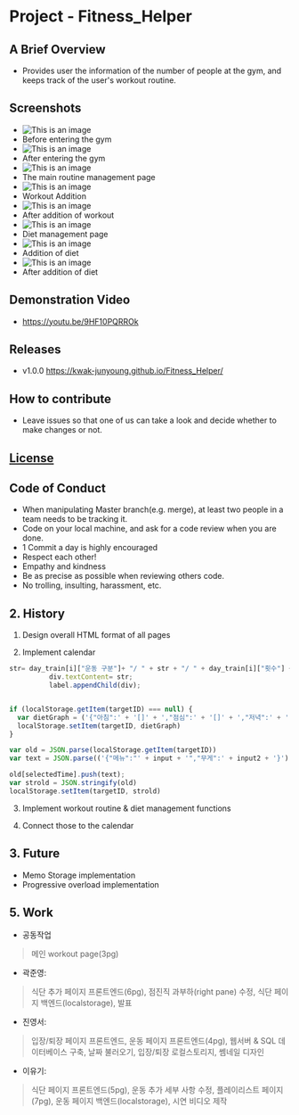 # Project - Fitness_Helper

## A Brief Overview

- Provides user the information of the number of people at the gym, and keeps track of the user's workout routine.

## Screenshots

- ![This is an image](https://user-images.githubusercontent.com/80460155/143388915-37e63092-99bd-4586-b12c-eccc51c9dc84.png)
- Before entering the gym
- ![This is an image](https://user-images.githubusercontent.com/80460155/143389743-db91586c-278b-45e9-89ac-6e7686abb787.png)
- After entering the gym
- ![This is an image](https://user-images.githubusercontent.com/80460155/143388938-68ca382e-a025-458e-afe9-06b8725d3c30.png)
- The main routine management page
- ![This is an image](https://user-images.githubusercontent.com/80460155/143389128-64eb248c-4a6c-4f90-9ac0-ed5e9b526df1.png)
- Workout Addition
- ![This is an image](https://user-images.githubusercontent.com/80460155/143388939-304c725e-48a3-46b6-bdf4-ce8bd89a07ca.png)
- After addition of workout
- ![This is an image](https://user-images.githubusercontent.com/80460155/143388924-1de3af50-bc2b-48c2-8c17-099ea423186c.png)
- Diet management page
- ![This is an image](https://user-images.githubusercontent.com/80460155/143388919-df8321b9-f86d-4c86-b130-685e774bb198.png)
- Addition of diet
- ![This is an image](https://user-images.githubusercontent.com/80460155/143388931-cbcd1d60-d4fa-4811-8540-af1a4fb448ad.png)
- After addition of diet


## Demonstration Video
- https://youtu.be/9HF10PQRROk

## Releases

- v1.0.0 https://kwak-junyoung.github.io/Fitness_Helper/

## How to contribute

- Leave issues so that one of us can take a look and decide whether to make changes or not.

## [License](https://choosealicense.com/licenses/mit/#)

## Code of Conduct

- When manipulating Master branch(e.g. merge), at least two people in a team needs to be tracking it.
- Code on your local machine, and ask for a code review when you are done.
- 1 Commit a day is highly encouraged
- Respect each other!
- Empathy and kindness
- Be as precise as possible when reviewing others code.
- No trolling, insulting, harassment, etc.

## 2. History

1. Design overall HTML format of all pages

2. Implement calendar

```js
str= day_train[i]["운동 구분"]+ "/ " + str + "/ " + day_train[i]["횟수"] + "times/ " + day_train[i]["무게"]+ "kg";
          div.textContent= str;
          label.appendChild(div);


if (localStorage.getItem(targetID) === null) {
  var dietGraph = ('{"아침":' + '[]' + ',"점심":' + '[]' + ',"저녁":' + '[]' + '}')
  localStorage.setItem(targetID, dietGraph)
}

var old = JSON.parse(localStorage.getItem(targetID))
var text = JSON.parse(('{"메뉴":"' + input + '","무게":' + input2 + '}'));

old[selectedTime].push(text);
var strold = JSON.stringify(old)
localStorage.setItem(targetID, strold)
```

3. Implement workout routine & diet management functions

4. Connect those to the calendar 

## 3. Future

- Memo Storage implementation
- Progressive overload implementation

## 5. Work

- 공동작업

> 메인 workout page(3pg)

- 곽준영:

> 식단 추가 페이지 프론트엔드(6pg), 점진직 과부하(right pane) 수정, 식단 페이지 백엔드(localstorage), 발표

- 진영서:

> 입장/퇴장 페이지 프론트엔드, 운동 페이지 프론트엔드(4pg), 웹서버 & SQL 데이터베이스 구축, 날짜 불러오기, 입장/퇴장 로컬스토리지, 쎔네일 디자인

- 이유기:

> 식단 페이지 프론트엔드(5pg), 운동 추가 세부 사항 수정, 플레이리스트 페이지(7pg), 운동 페이지 백엔드(localstorage), 시연 비디오 제작
